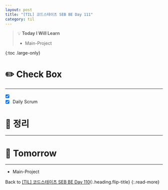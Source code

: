 ```yaml
---
layout: post
title: "[TIL] 코드스테이츠 SEB BE Day 111"
category: til
---
```

> 💡 **Today I Will Learn**
>
> * Main-Project

{:toc .large-only}

# ✏️ Check Box
***

* [x] <label></label>
* [x] <label>Daily Scrum</label>

# 📌 정리
***



# 🎯 Tomorrow
***

* Main-Project

Back to [[TIL] 코드스테이츠 SEB BE Day 110](221007-til){:.heading.flip-title}
{:.read-more}